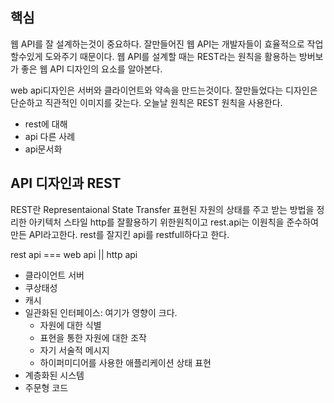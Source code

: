##  핵심
웹 API를 잘 설계하는것이 중요하다. 잘만들어진 웹 API는 개발자들이 효율적으로 작업할수있게 도와주기 때문이다. 웹 API를 설계할 때는 REST라는 원칙을 활용하는 방버보가 좋은  웹 API 디자인의 요소를 알아본다.

web api디자인은  서버와 클라이언트와 약속을 만드는것이다.
잘만들었다는 디자인은 단순하고 직관적인 이미지를 갖는다.
오늘날 원칙은 REST 원칙을 사용한다.

- rest에 대해
- api 다른 사례
- api문서화

## API 디자인과 REST
REST란 Representaional State Transfer
표현된 자원의  상태를  주고  받는 방법을 정리한 아키텍처 스타일
http를 잘활용하기 위한원칙이고
rest.api는  이원칙을 준수하여 만든 API라고한다.
rest를 잘지킨 api를 restfull하다고 한다.

rest api === web api || http api

- 클라이언트 서버
- 쿠상태성
- 캐시
- 일관화된 인터페이스: 여기가 영향이 크다.
	- 자원에 대한 식별
	- 표현을 통한 자원에 대한 조작
	- 자기 서술적 메시지
	- 하이퍼미디어를 사용한 애플리케이션 상태 표현
- 계층화된 시스템
- 주문형 코드

